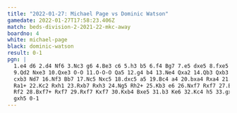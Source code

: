 ```yaml
---
title: "2022-01-27: Michael Page vs Dominic Watson"
gamedate: 2022-01-27T17:58:23.406Z
match: beds-division-2-2021-22-mkc-away
boardno: 4
white: michael-page
black: dominic-watson
result: 0-1
pgn: |
  1.e4 d6 2.d4 Nf6 3.Nc3 g6 4.Be3 c6 5.h3 b5 6.f4 Bg7 7.e5 dxe5 8.fxe5 Nd5 
  9.Qd2 Nxe3 10.Qxe3 O-O 11.O-O-O Qa5 12.g4 b4 13.Ne4 Qxa2 14.Qb3 Qxb3 15.
  cxb3 Nd7 16.Nf3 Bb7 17.Nc5 Nxc5 18.dxc5 a5 19.Bc4 a4 20.bxa4 Rxa4 21.Rd7 
  Ra1+ 22.Kc2 Rxh1 23.Rxb7 Rxh3 24.Ng5 Rh2+ 25.Kb3 e6 26.Nxf7 Rxf7 27.Bxe6 
  Rf2 28.Bxf7+ Rxf7 29.Rxf7 Kxf7 30.Kxb4 Bxe5 31.b3 Ke6 32.Kc4 h5 33.gxh5 
  gxh5 0-1
---
```

